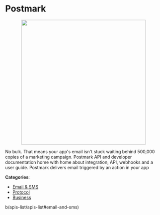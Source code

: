 # Postmark
<p align="center">
    <img width="400" src="https://raw.githubusercontent.com/apis-list/apis-list/apis/postmark/logo_256x256.png" />
</p>

No bulk. That means your app's email isn't stuck waiting behind 500,000 copies of a marketing campaign. Postmark API and developer documentation home with home about integration, API, webhooks and a user guide. Postmark delivers email triggered by an action in your app



**Categories**:
- [Email & SMS](https://github.com/apis-list/apis-list#email-and-sms)
- [Protocol](https://github.com/apis-list/apis-list#protocol)
- [Business](https://github.com/apis-list/apis-list#business)






b/apis-list/apis-list#email-and-sms)



